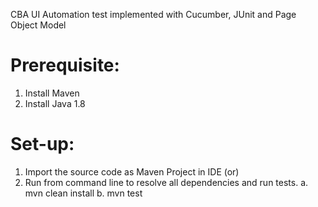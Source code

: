CBA UI Automation test implemented with Cucumber, JUnit and Page Object Model

# Prerequisite:
1. Install Maven
2. Install Java 1.8
# Set-up:
1. Import the source code as Maven Project in IDE (or)
2. Run from command line to resolve all dependencies and run tests. a. mvn clean install b. mvn test
